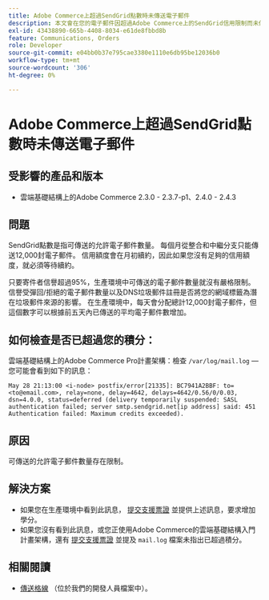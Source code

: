 ```yaml
---
title: Adobe Commerce上超過SendGrid點數時未傳送電子郵件
description: 本文會在您的電子郵件因超過Adobe Commerce上的SendGrid信用限制而未傳送時提供解決方案。
exl-id: 43438890-665b-4408-8034-e61de8fbbd8b
feature: Communications, Orders
role: Developer
source-git-commit: e04bb0b37e795cae3380e1110e6db95be12036b0
workflow-type: tm+mt
source-wordcount: '306'
ht-degree: 0%

---
```


# Adobe Commerce上超過SendGrid點數時未傳送電子郵件

## 受影響的產品和版本

* 雲端基礎結構上的Adobe Commerce 2.3.0 - 2.3.7-p1、2.4.0 - 2.4.3

## 問題

SendGrid點數是指可傳送的允許電子郵件數量。 每個月從整合和中繼分支只能傳送12,000封電子郵件。 信用額度會在月初續約，因此如果您沒有足夠的信用額度，就必須等待續約。

只要寄件者信譽超過95%，生產環境中可傳送的電子郵件數量就沒有嚴格限制。 信譽受彈回/拒絕的電子郵件數量以及DNS垃圾郵件註冊是否將您的網域標籤為潛在垃圾郵件來源的影響。 在生產環境中，每天會分配總計12,000封電子郵件，但這個數字可以根據前五天內已傳送的平均電子郵件數增加。

## 如何檢查是否已超過您的積分：

雲端基礎結構上的Adobe Commerce Pro計畫架構：檢查 `/var/log/mail.log`  — 您可能會看到如下的訊息：

`May 28 21:13:00 <i-node> postfix/error[21335]: BC7941A2BBF: to=<to@email.com>, relay=none, delay=4642, delays=4642/0.56/0/0.03, dsn=4.0.0, status=deferred (delivery temporarily suspended: SASL authentication failed; server smtp.sendgrid.net[ip address] said: 451 Authentication failed: Maximum credits exceeded).`

## 原因

可傳送的允許電子郵件數量存在限制。

## 解決方案

* 如果您在生產環境中看到此訊息， [提交支援票證](/help/help-center-guide/help-center/magento-help-center-user-guide.md#submit-ticket) 並提供上述訊息，要求增加學分。
* 如果您沒有看到此訊息，或您正使用Adobe Commerce的雲端基礎結構入門計畫架構，還有 [提交支援票證](/help/help-center-guide/help-center/magento-help-center-user-guide.md#submit-ticket) 並提及 `mail.log` 檔案未指出已超過積分。

## 相關閱讀

* [傳送格線](https://devdocs.magento.com/cloud/project/sendgrid.html) （位於我們的開發人員檔案中）。
